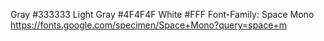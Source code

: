 Gray #333333
Light Gray #4F4F4F
White #FFF
Font-Family: Space Mono
https://fonts.google.com/specimen/Space+Mono?query=space+m
